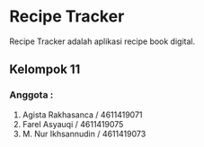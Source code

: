 # Recipe Tracker
Recipe Tracker adalah aplikasi recipe book digital.

## Kelompok 11
### Anggota :
1. Agista Rakhasanca / 4611419071
2. Farel Asyauqi     / 4611419075
3. M. Nur Ikhsannudin / 4611419073